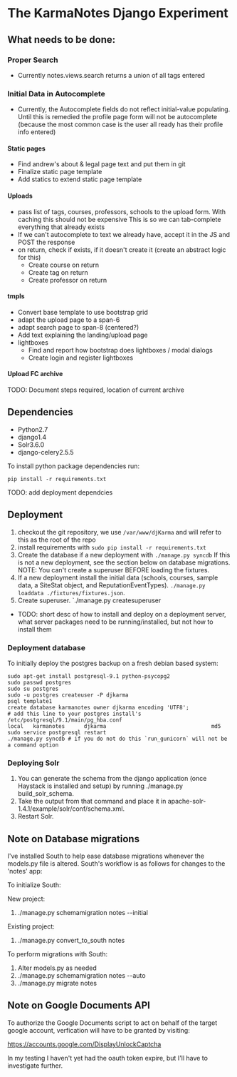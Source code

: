 The KarmaNotes Django Experiment
================================

What needs to be done:
----------------------

### Proper Search ###
+ Currently notes.views.search returns a union of all tags entered


### Initial Data in Autocomplete ###
+ Currently, the Autocomplete fields do not reflect initial-value populating. Until this is remedied the profile page form will not be autocomplete (because the most common case is the user all ready has their profile info entered)

#### Static pages ####

 + Find andrew's about & legal page text and put them in git
 + Finalize static page template
 + Add statics to extend static page template

#### Uploads ####

 + pass list of tags, courses, professors, schools to the upload form. 
    With caching this should not be expensive
    This is so we can tab-complete everything that already exists
 + If we can't autocomplete to text we already have, accept it in the JS and POST the response
 + on return, check if exists, if it doesn't create it (create an abstract logic for this)
    + Create course on return
    + Create tag on return
    + Create professor on return

#### tmpls ####

 + Convert base template to use bootstrap grid
 + adapt the upload page to a span-6
 + adapt search page to span-8 (centered?)
 + Add text explaining the landing/upload page
 + lightboxes
    + Find and report how bootstrap does lightboxes / modal dialogs
    + Create login and register lightboxes

#### Upload FC archive ####
TODO: Document steps required, location of current archive


Dependencies
------------

 + Python2.7
 + django1.4
 + Solr3.6.0
 + django-celery2.5.5


To install python package dependencies run:

    pip install -r requirements.txt

TODO: add deployment dependcies

Deployment
----------

1. checkout the git repository, we use `/var/www/djKarma` and will refer to this as the root of the repo
2. install requirements with `sudo pip install -r requirements.txt`
3. Create the database if a new deployment with `./manage.py syncdb` If this is not a new deployment, see the section below on database migrations. NOTE: You can't create a superuser BEFORE loading the fixtures.
4. If a new deployment install the initial data (schools, courses, sample data, a SiteStat object, and ReputationEventTypes). `./manage.py loaddata ./fixtures/fixtures.json`. 
5. Create superuser. `./manage.py createsuperuser

 + TODO: short desc of how to install and deploy on a deployment server, what server packages need to be running/installed, but not how to install them

### Deployment database ###
To initially deploy the postgres backup on a fresh debian based system:
```
sudo apt-get install postgresql-9.1 python-psycopg2
sudo passwd postgres
sudo su postgres
sudo -u postgres createuser -P djkarma
psql template1
create database karmanotes owner djkarma encoding 'UTF8';
# add this line to your postgres install's /etc/postgresql/9.1/main/pg_hba.conf
local   karmanotes      djkarma                                 md5
sudo service postgresql restart
./manage.py syncdb # if you do not do this `run_gunicorn` will not be a command option
```
### Deploying Solr ###

1) You can generate the schema from the django application (once Haystack is installed and setup) by running ./manage.py build_solr_schema. 
2) Take the output from that command and place it in apache-solr-1.4.1/example/solr/conf/schema.xml. 
3) Restart Solr.

Note on Database migrations
---------------------------

I've installed South to help ease database migrations whenever the models.py file is altered.
South's workflow is as follows for changes to the 'notes' app:

To initialize South:

New project:

1) ./manage.py schemamigration notes --initial

Existing project:

1) ./manage.py convert_to_south notes


To perform migrations with South:

1) Alter models.py as needed
2) ./manage.py schemamigration notes --auto
3) ./manage.py migrate notes

Note on Google Documents API
----------------------------

 To authorize the Google Documents script to act on behalf of the target google account, verfication will have to be granted by visiting:

 https://accounts.google.com/DisplayUnlockCaptcha

 In my testing I haven't yet had the oauth token expire, but I'll have to investigate further.

